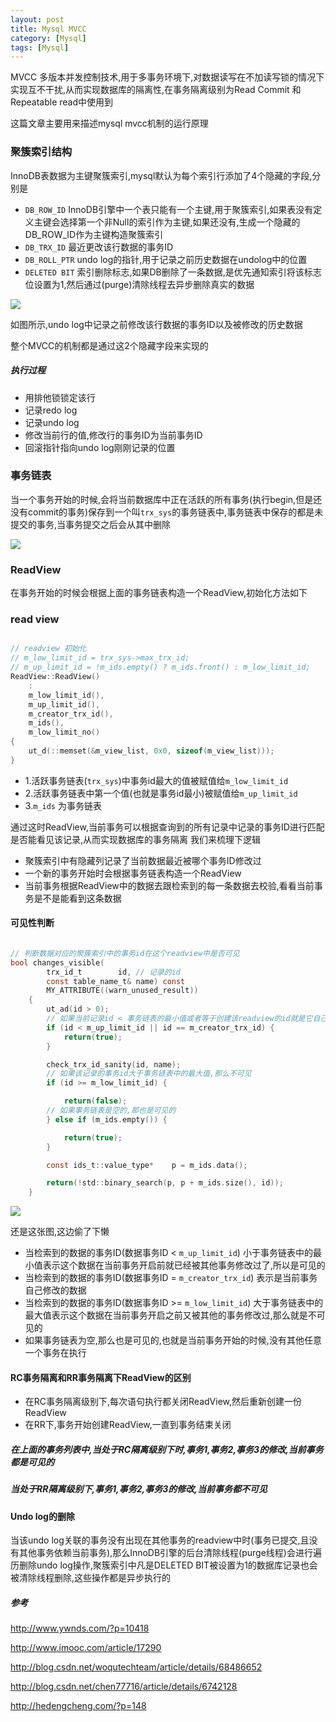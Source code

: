 ```yaml
---
layout: post
title: Mysql MVCC
category: [Mysql]
tags: [Mysql]
---
```


MVCC 多版本并发控制技术,用于多事务环境下,对数据读写在不加读写锁的情况下实现互不干扰,从而实现数据库的隔离性,在事务隔离级别为Read Commit 和 Repeatable read中使用到

这篇文章主要用来描述mysql mvcc机制的运行原理

### 聚簇索引结构

InnoDB表数据为主键聚簇索引,mysql默认为每个索引行添加了4个隐藏的字段,分别是

* ```DB_ROW_ID``` InnoDB引擎中一个表只能有一个主键,用于聚簇索引,如果表没有定义主键会选择第一个非Null的索引作为主键,如果还没有,生成一个隐藏的DB_ROW_ID作为主键构造聚簇索引
* ```DB_TRX_ID``` 最近更改该行数据的事务ID
* ```DB_ROLL_PTR``` undo log的指针,用于记录之前历史数据在undolog中的位置
* ```DELETED BIT``` 索引删除标志,如果DB删除了一条数据,是优先通知索引将该标志位设置为1,然后通过(purge)清除线程去异步删除真实的数据

![](http://pic.woowen.com/mvcc3.png)

如图所示,undo log中记录之前修改该行数据的事务ID以及被修改的历史数据

整个MVCC的机制都是通过这2个隐藏字段来实现的

##### 执行过程

* 用排他锁锁定该行
* 记录redo log
* 记录undo log
* 修改当前行的值,修改行的事务ID为当前事务ID
* 回滚指针指向undo log刚刚记录的位置

### 事务链表

当一个事务开始的时候,会将当前数据库中正在活跃的所有事务(执行begin,但是还没有commit的事务)保存到一个叫```trx_sys```的事务链表中,事务链表中保存的都是未提交的事务,当事务提交之后会从其中删除

![](http://pic.woowen.com/trx_sys.png)

### ReadView

在事务开始的时候会根据上面的事务链表构造一个ReadView,初始化方法如下

### read view

```C

// readview 初始化
// m_low_limit_id = trx_sys->max_trx_id; 
// m_up_limit_id = !m_ids.empty() ? m_ids.front() : m_low_limit_id;
ReadView::ReadView()
	:
	m_low_limit_id(),
	m_up_limit_id(),
	m_creator_trx_id(),
	m_ids(),
	m_low_limit_no()
{
	ut_d(::memset(&m_view_list, 0x0, sizeof(m_view_list)));
}


```


* 1.活跃事务链表(```trx_sys```)中事务id最大的值被赋值给```m_low_limit_id```
* 2.活跃事务链表中第一个值(也就是事务id最小)被赋值给```m_up_limit_id```
* 3.```m_ids``` 为事务链表

通过这时ReadView,当前事务可以根据查询到的所有记录中记录的事务ID进行匹配是否能看见该记录,从而实现数据库的事务隔离
我们来梳理下逻辑

* 聚簇索引中有隐藏列记录了当前数据最近被哪个事务ID修改过
* 一个新的事务开始时会根据事务链表构造一个ReadView
* 当前事务根据ReadView中的数据去跟检索到的每一条数据去校验,看看当前事务是不是能看到这条数据

#### 可见性判断

```C

// 判断数据对应的聚簇索引中的事务id在这个readview中是否可见
bool changes_visible(
		trx_id_t		id, // 记录的id
		const table_name_t&	name) const
		MY_ATTRIBUTE((warn_unused_result))
	{
		ut_ad(id > 0);
		// 如果当前记录id < 事务链表的最小值或者等于创建该readview的id就是它自己,那么是可见的
		if (id < m_up_limit_id || id == m_creator_trx_id) {
			return(true);
		}

		check_trx_id_sanity(id, name);
		// 如果该记录的事务id大于事务链表中的最大值,那么不可见
		if (id >= m_low_limit_id) {

			return(false);
		// 如果事务链表是空的,那也是可见的
		} else if (m_ids.empty()) {

			return(true);
		}

		const ids_t::value_type*	p = m_ids.data();

		return(!std::binary_search(p, p + m_ids.size(), id));
	}

```

![](http://pic.woowen.com/trx_sys.png)

还是这张图,这边偷了下懒

* 当检索到的数据的事务ID(数据事务ID < ```m_up_limit_id```) 小于事务链表中的最小值表示这个数据在当前事务开启前就已经被其他事务修改过了,所以是可见的
* 当检索到的数据的事务ID(数据事务ID = ```m_creator_trx_id```) 表示是当前事务自己修改的数据
* 当检索到的数据的事务ID(数据事务ID >= ```m_low_limit_id```) 大于事务链表中的最大值表示这个数据在当前事务开启之前又被其他的事务修改过,那么就是不可见的
* 如果事务链表为空,那么也是可见的,也就是当前事务开始的时候,没有其他任意一个事务在执行

#### RC事务隔离和RR事务隔离下ReadView的区别

* 在RC事务隔离级别下,每次语句执行都关闭ReadView,然后重新创建一份ReadView
* 在RR下,事务开始创建ReadView,一直到事务结束关闭

##### 在上面的事务列表中,当处于RC隔离级别下时,事务1,事务2,事务3的修改,当前事务都是可见的
##### 当处于RR隔离级别下,事务1,事务2,事务3的修改,当前事务都不可见

#### Undo log的删除

当该undo log关联的事务没有出现在其他事务的readview中时(事务已提交,且没有其他事务依赖当前事务),那么InnoDB引擎的后台清除线程(purge线程)会进行遍历删除undo log操作,聚簇索引中凡是DELETED BIT被设置为1的数据库记录也会被清除线程删除,这些操作都是异步执行的


##### 参考

<http://www.ywnds.com/?p=10418>

<http://www.imooc.com/article/17290>

<http://blog.csdn.net/woqutechteam/article/details/68486652>

<http://blog.csdn.net/chen77716/article/details/6742128>

<http://hedengcheng.com/?p=148>







